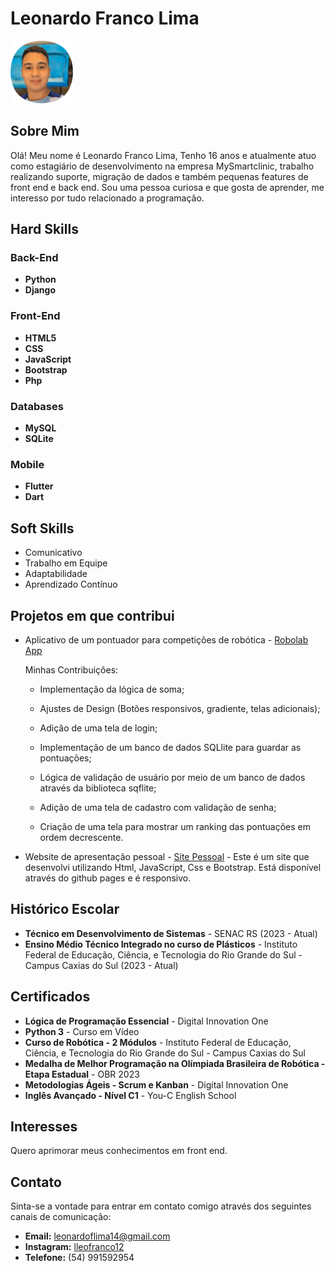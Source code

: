# Leonardo Franco Lima

![My Photo](/assets/img-rounded.png)

## Sobre Mim

Olá! Meu nome é Leonardo Franco Lima, Tenho 16 anos e atualmente atuo como estagiário de desenvolvimento na empresa MySmartclinic, trabalho realizando suporte, migração de dados e também pequenas features de front end e back end. Sou uma pessoa curiosa e que gosta de aprender, me interesso por tudo relacionado a programação.

## Hard Skills

### Back-End

- **Python**
- **Django**

### Front-End

- **HTML5**
- **CSS**
- **JavaScript**
- **Bootstrap**
- **Php**

### Databases

- **MySQL**
- **SQLite**

### Mobile

- **Flutter**
- **Dart**

## Soft Skills

- Comunicativo
- Trabalho em Equipe
- Adaptabilidade
- Aprendizado Contínuo

## Projetos em que contribui

- Aplicativo de um pontuador para competições de robótica - [Robolab App](https://github.com/coimbrox/pontuador_robolab)
  
  Minhas Contribuições:
  - Implementação da lógica de soma;
  
  - Ajustes de Design (Botões responsivos, gradiente, telas adicionais);
    
  - Adição de uma tela de login;
    
  - Implementação de um banco de dados SQLlite para guardar as pontuações;
    
  - Lógica de validação de usuário por meio de um banco de dados através da biblioteca sqflite;
    
  - Adição de uma tela de cadastro com validação de senha;
    
  - Criação de uma tela para mostrar um ranking das pontuações em ordem decrescente.




 - Website de apresentação pessoal - [Site Pessoal](https://leonardo-franco.github.io/)
       - Este é um site que desenvolvi utilizando Html, JavaScript, Css e Bootstrap. Está disponível através do github pages
       e é responsivo.


## Histórico Escolar

- **Técnico em Desenvolvimento de Sistemas** - SENAC RS (2023 - Atual)
- **Ensino Médio Técnico Integrado no curso de Plásticos** - Instituto Federal de Educação, Ciência, e Tecnologia do Rio Grande do Sul - Campus Caxias do Sul (2023 - Atual)

## Certificados

- **Lógica de Programação Essencial** - Digital Innovation One
- **Python 3** - Curso em Vídeo
- **Curso de Robótica - 2 Módulos** - Instituto Federal de Educação, Ciência, e Tecnologia do Rio Grande do Sul - Campus Caxias do Sul
- **Medalha de Melhor Programação na Olímpiada Brasileira de Robótica - Etapa Estadual** - OBR 2023
- **Metodologias Ágeis - Scrum e Kanban** - Digital Innovation One
- **Inglês Avançado - Nível C1** - You-C English School

## Interesses

Quero aprimorar meus conhecimentos em front end.

## Contato

Sinta-se a vontade para entrar em contato comigo através dos seguintes canais de comunicação:

- **Email:** <leonardoflima14@gmail.com>
- **Instagram:** [lleofranco12](https://www.instagram.com/lleofranco12/)
- **Telefone:** (54) 991592954